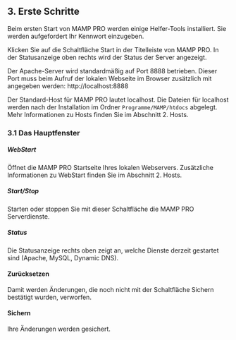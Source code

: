 ## 3. Erste Schritte

Beim ersten Start von MAMP PRO werden einige Helfer-Tools installiert. Sie werden aufgefordert Ihr Kennwort einzugeben.

Klicken Sie auf die Schaltfläche Start in der Titelleiste von MAMP PRO. In der Statusanzeige oben rechts wird der Status der Server angezeigt.

Der Apache-Server wird standardmäßig auf Port 8888 betrieben. Dieser Port muss beim Aufruf der lokalen Webseite im Browser zusätzlich mit angegeben werden:
http://localhost:8888

Der Standard-Host für MAMP PRO lautet localhost. Die Dateien für localhost werden nach der Installation im Ordner  `Programme/MAMP/htdocs` abgelegt. Mehr Informationen zu Hosts finden Sie im Abschnitt 2. Hosts.

### 3.1 Das Hauptfenster

##### WebStart
Öffnet die MAMP PRO Startseite Ihres lokalen Webservers.
Zusätzliche Informationen zu WebStart finden Sie im Abschnitt 2. Hosts.

##### Start/Stop
Starten oder stoppen Sie mit dieser Schaltfläche die MAMP PRO Serverdienste.

##### Status
Die Statusanzeige rechts oben zeigt an, welche Dienste derzeit gestartet sind (Apache, MySQL, Dynamic DNS).

#### Zurücksetzen
Damit werden Änderungen, die noch nicht mit der Schaltfläche Sichern bestätigt wurden, verworfen.

#### Sichern
Ihre Änderungen werden gesichert.

